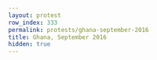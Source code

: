 ```yaml
---
layout: protest
row_index: 333
permalink: protests/ghana-september-2016
title: Ghana, September 2016
hidden: true
---
```

